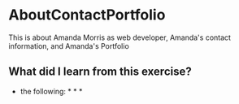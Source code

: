 # AboutContactPortfolio
This is about Amanda Morris as web developer, Amanda's contact information, and Amanda's Portfolio

## What did I learn from this exercise?

* the following:
  * 
  * 
  *
